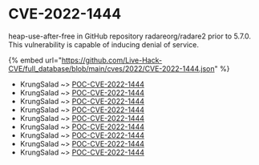# CVE-2022-1444

heap-use-after-free in GitHub repository radareorg/radare2 prior to 5.7.0. This vulnerability is capable of inducing denial of service.

{% embed url="https://github.com/Live-Hack-CVE/full_database/blob/main/cves/2022/CVE-2022-1444.json" %}


* KrungSalad ~> [POC-CVE-2022-1444](https://www.alice-snow.ru/2022/database/cve-2022-1444/poc-cve-2022-1444-krungsalad)
* KrungSalad ~> [POC-CVE-2022-1444](https://www.alice-snow.ru/2022/database/cve-2022-1444/poc-cve-2022-1444-krungsalad)
* KrungSalad ~> [POC-CVE-2022-1444](https://www.alice-snow.ru/2022/database/cve-2022-1444/poc-cve-2022-1444-krungsalad)
* KrungSalad ~> [POC-CVE-2022-1444](https://www.alice-snow.ru/2022/database/cve-2022-1444/poc-cve-2022-1444-krungsalad)
* KrungSalad ~> [POC-CVE-2022-1444](https://www.alice-snow.ru/2022/database/cve-2022-1444/poc-cve-2022-1444-krungsalad)
* KrungSalad ~> [POC-CVE-2022-1444](https://www.alice-snow.ru/2022/database/cve-2022-1444/poc-cve-2022-1444-krungsalad)
* KrungSalad ~> [POC-CVE-2022-1444](https://www.alice-snow.ru/2022/database/cve-2022-1444/poc-cve-2022-1444-krungsalad)
* KrungSalad ~> [POC-CVE-2022-1444](https://www.alice-snow.ru/2022/database/cve-2022-1444/poc-cve-2022-1444-krungsalad)
* KrungSalad ~> [POC-CVE-2022-1444](https://www.alice-snow.ru/2022/database/cve-2022-1444/poc-cve-2022-1444-krungsalad)